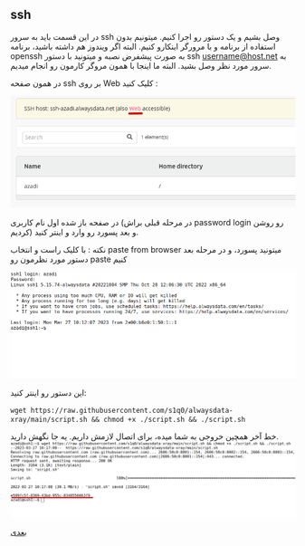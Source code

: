 ﻿## ssh
در این قسمت باید به سرور ssh وصل بشیم و یک دستور رو اجرا کنیم. میتونیم بدون استفاده از برنامه و با مرورگر اینکارو کنیم. البته اگر ویندوز هم داشته باشید، برنامه openssh به صورت پیشفرض نصبه و میتونید با دستور ssh username@host.net به سرور مورد نظر وصل بشید. البته ما اینجا با همون مروگر کارمون رو انجام میدیم.

در همون صفحه ssh بر روی Web کلیک کنید :

<div align=center>
<img width="700" src="./pics/7.png"/>
</div>

در صفحه باز شده اول نام کاربری (در مرحله قبلی براش password login رو روشن کردیم) و بعد پسورد رو وارد و اینتر کنید.


نکته :‌ با کلیک راست و انتخاب paste from browser میتونید پسورد، و در مرحله بعد دستور مورد نظرمون رو paste کنیم

<div align=center>
<img width="700" src="./pics/8.png"/>
</div>


این دستور رو اینتر کنید:
<div dir="ltr">

    wget https://raw.githubusercontent.com/s1q0/alwaysdata-xray/main/script.sh && chmod +x ./script.sh && ./script.sh

</div>
خط آخر همچین خروجی به شما میده، برای اتصال لازمش داریم. یه جا نگهش دارید.

<div align=center>
<img width="900" src="./pics/9.png"/>
</div>


[بعدی](site)
